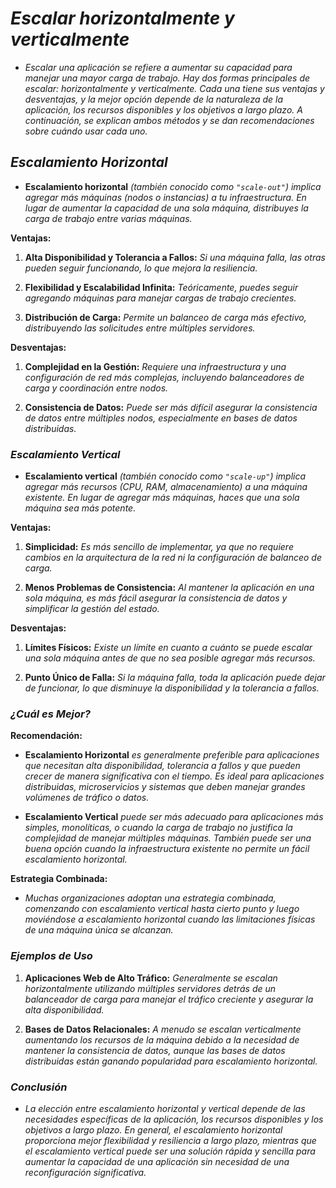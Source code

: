 <!-- Autor: Daniel Benjamin Perez Morales -->
<!-- GitHub: https://github.com/DanielBenjaminPerezMoralesDev13 -->
<!-- Gitlab: https://gitlab.com/DanielBenjaminPerezMoralesDev13 -->
<!-- Correo electrónico: danielperezdev@proton.me -->
# ***Escalar horizontalmente y verticalmente***

- *Escalar una aplicación se refiere a aumentar su capacidad para manejar una mayor carga de trabajo. Hay dos formas principales de escalar: horizontalmente y verticalmente. Cada una tiene sus ventajas y desventajas, y la mejor opción depende de la naturaleza de la aplicación, los recursos disponibles y los objetivos a largo plazo. A continuación, se explican ambos métodos y se dan recomendaciones sobre cuándo usar cada uno.*

## ***Escalamiento Horizontal***

- **Escalamiento horizontal** *(también conocido como `"scale-out"`) implica agregar más máquinas (nodos o instancias) a tu infraestructura. En lugar de aumentar la capacidad de una sola máquina, distribuyes la carga de trabajo entre varias máquinas.*

**Ventajas:**

1. **Alta Disponibilidad y Tolerancia a Fallos:** *Si una máquina falla, las otras pueden seguir funcionando, lo que mejora la resiliencia.*

2. **Flexibilidad y Escalabilidad Infinita:** *Teóricamente, puedes seguir agregando máquinas para manejar cargas de trabajo crecientes.*

3. **Distribución de Carga:** *Permite un balanceo de carga más efectivo, distribuyendo las solicitudes entre múltiples servidores.*

**Desventajas:**

1. **Complejidad en la Gestión:** *Requiere una infraestructura y una configuración de red más complejas, incluyendo balanceadores de carga y coordinación entre nodos.*

2. **Consistencia de Datos:** *Puede ser más difícil asegurar la consistencia de datos entre múltiples nodos, especialmente en bases de datos distribuidas.*

### ***Escalamiento Vertical***

- **Escalamiento vertical** *(también conocido como `"scale-up"`) implica agregar más recursos (CPU, RAM, almacenamiento) a una máquina existente. En lugar de agregar más máquinas, haces que una sola máquina sea más potente.*

**Ventajas:**

1. **Simplicidad:** *Es más sencillo de implementar, ya que no requiere cambios en la arquitectura de la red ni la configuración de balanceo de carga.*

2. **Menos Problemas de Consistencia:** *Al mantener la aplicación en una sola máquina, es más fácil asegurar la consistencia de datos y simplificar la gestión del estado.*

**Desventajas:**

1. **Límites Físicos:** *Existe un límite en cuanto a cuánto se puede escalar una sola máquina antes de que no sea posible agregar más recursos.*

2. **Punto Único de Falla:** *Si la máquina falla, toda la aplicación puede dejar de funcionar, lo que disminuye la disponibilidad y la tolerancia a fallos.*

### ***¿Cuál es Mejor?***

**Recomendación:**

- **Escalamiento Horizontal** *es generalmente preferible para aplicaciones que necesitan alta disponibilidad, tolerancia a fallos y que pueden crecer de manera significativa con el tiempo. Es ideal para aplicaciones distribuidas, microservicios y sistemas que deben manejar grandes volúmenes de tráfico o datos.*

- **Escalamiento Vertical** *puede ser más adecuado para aplicaciones más simples, monolíticas, o cuando la carga de trabajo no justifica la complejidad de manejar múltiples máquinas. También puede ser una buena opción cuando la infraestructura existente no permite un fácil escalamiento horizontal.*

**Estrategia Combinada:**

- *Muchas organizaciones adoptan una estrategia combinada, comenzando con escalamiento vertical hasta cierto punto y luego moviéndose a escalamiento horizontal cuando las limitaciones físicas de una máquina única se alcanzan.*

### ***Ejemplos de Uso***

1. **Aplicaciones Web de Alto Tráfico:** *Generalmente se escalan horizontalmente utilizando múltiples servidores detrás de un balanceador de carga para manejar el tráfico creciente y asegurar la alta disponibilidad.*

2. **Bases de Datos Relacionales:** *A menudo se escalan verticalmente aumentando los recursos de la máquina debido a la necesidad de mantener la consistencia de datos, aunque las bases de datos distribuidas están ganando popularidad para escalamiento horizontal.*

### ***Conclusión***

- *La elección entre escalamiento horizontal y vertical depende de las necesidades específicas de la aplicación, los recursos disponibles y los objetivos a largo plazo. En general, el escalamiento horizontal proporciona mejor flexibilidad y resiliencia a largo plazo, mientras que el escalamiento vertical puede ser una solución rápida y sencilla para aumentar la capacidad de una aplicación sin necesidad de una reconfiguración significativa.*

